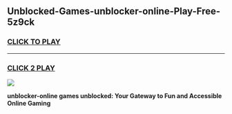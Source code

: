 
## Unblocked-Games-unblocker-online-Play-Free-5z9ck
<h3>
<a href="https://premium76.site?title=unblocker-online&ref=18A1">CLICK TO PLAY</a></h3>
<hr>

<h3>
<a href="https://premium76.site?title=unblocker-online&ref=18A1">CLICK 2 PLAY</a>
  
</h3>

<a href="https://premium76.site?title=unblocker-online&ref=18A1"><img src="https://clearcache.store/games.png"></a>


**unblocker-online games unblocked: Your Gateway to Fun and Accessible Online Gaming**
